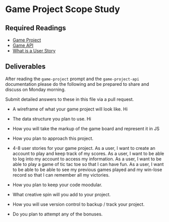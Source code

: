 # Game Project Scope Study

## Required Readings

-   [Game Project](https://github.com/ga-wdi-boston/game-project)
-   [Game API](https://github.com/ga-wdi-boston/game-project-api)
-   [What is a User Story](http://searchsoftwarequality.techtarget.com/definition/user-story)

## Deliverables

After reading the `game-project` prompt and the `game-project-api` documentation
please do the following and be prepared to share and discuss on Monday morning.

Submit detailed answers to these in this file via a pull request.

-   A wireframe of what your game project will look like.
      Hi
-   The data structure you plan to use.
      Hi
  - How you will take the markup of the game board and represent it in JS
-   How you plan to approach this project.
-   4-8 user stories for your game project.
      As a user, I want to create an account to play and keep track of my scores.
      As a user, I want to be able to log into my account to access my information.
      As a user, I want to be able to play a game of tic tac toe so that I can have fun.
      As a user, I want to be able to be able to see my previous games played and my
      win-lose record so that I can remember all my victories.

-   How you plan to keep your code moodular.
-   What creative spin will you add to your project.
-   How you will use version control to backup / track your project.
-   Do you plan to attempt any of the bonuses.
